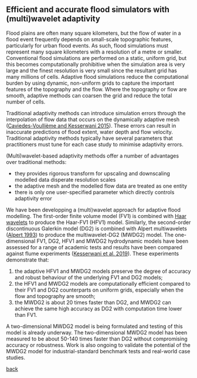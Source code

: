 ## Efficient and accurate flood simulators with (multi)wavelet adaptivity

Flood plains are often many square kilometers, but the flow of water in a flood event frequently depends on small-scale topographic features, particularly for urban flood events.  As such, flood simulations must represent many square kilometers with a resolution of a metre or smaller.  Conventional flood simulations are performed on a static, uniform grid, but this becomes computationally prohibitive when the simulation area is very large and the finest resolution is very small since the resultant grid has many millions of cells.  Adaptive flood simulations reduce the computational burden by using dynamic, non-uniform grids to capture the important features of the topography and the flow.  Where the topography or flow are smooth, adaptive methods can coarsen the grid and reduce the total number of cells.

Traditional adaptivity methods can introduce simulation errors through the interpolation of flow data that occurs on the dynamically adaptive mesh ([Caviedes-Voullième and Kesserwani 2015](https://doi.org/10.1016/j.advwatres.2015.09.016)).  These errors can result in inaccurate predictions of flood extent, water depth and flow velocity.  Traditional adaptivity methods typically have several parameters that practitioners must tune for each case study to minimise adaptivity errors.

(Multi)wavelet-based adaptivity methods offer a number of advantages over traditional methods:

* they provides rigorous transform for upscaling and downscaling modelled data disperate resolution scales  
* the adaptive mesh and the modelled flow data are treated as one entity
* there is only one user-specified parameter which directly controls adaptivity error

We have been developping a (multi)wavelet approach for adaptive flood modelling.  The first-order finite volume model (FV1) is combined with [Haar wavelets](https://en.wikipedia.org/wiki/Haar_wavelet) to produce the Haar-FV1 (HFV1) model.  Similarly, the second-order discontinuous Galerkin model (DG2) is combined with Alpert multiwavelets ([Alpert 1993](https://doi.org/10.1137/0524016)) to produce the multiwavelet-DG2 (MWDG2) model.  The one-dimensional FV1, DG2, HFV1 and MWDG2 hydrodynamic models have been assessed for a range of academic tests and results have been compared against flume experiments ([Kesserwani et al. 2019](https://doi.org/10.1016/j.advwatres.2019.04.019)).  These experiments demonstrate that:

1. the adaptive HFV1 and MWDG2 models preserve the degree of accuracy and robust behaviour of the underlying FV1 and DG2 models;
2. the HFV1 and MWDG2 models are computationally efficient compared to their FV1 and DG2 counterparts on uniform grids, especially when the flow and topography are smooth;
3. the MWDG2 is about 20 times faster than DG2, and MWDG2 can achieve the same high accuracy as DG2 with computation time lower than FV1.

A two-dimensional MWDG2 model is being formulated and testing of this model is already underway. The two-dimensional MWDG2 model has been measured to be about 50-140 times faster than DG2 without compromising accuracy or robustness. Work is also ongoing to validate the potential of the MWDG2 model for industrial-standard benchmark tests and real-world case studies.



[back](./)
